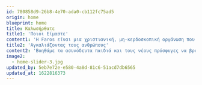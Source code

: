 ```yaml
---
id: 780858d9-26b8-4e70-ada0-cb112fc75ad5
origin: home
blueprint: home
title: Καλωσήρθατε
title1: 'Ποιοι Είμαστε'
content1: 'Η Faros είναι μια χριστιανική, μη-κερδοσκοπική οργάνωση που παρέχει φροντίδα και εξατομικευμένη υποστήριξη σε ασυνόδευτα παιδιά και νεαρούς πρόσφυγες. Όραμά μας είναι να δούμε κάθε ασυνόδευτο παιδί και νεαρό πρόσφυγα να ζει με αξιοπρέπεια και ελπίδα, έχοντας αποκτήσει τα απαραίτητα εφόδια, ώστε να συμβάλλει θετικά στην κοινωνία. Θέλουμε να αναλάβουμε με υπευθυνότητα τα μεμονωμένα ασυνόδευτα παιδιά και νέους πρόσφυγες που μας εμπιστεύεται η πολιτεία και να τους βοηθήσουμε να βρουν ένα ασφαλές περιβάλλον, καθώς και να ανακαλύψουν την αξία τους και να «χτίσουν» ένα μέλλον με προοπτικές.'
title2: 'Αγκαλιάζοντας τους ανθρώπους'
content2: 'Βοηθάμε τα ασυνόδευτα παιδιά και τους νέους πρόσφυγες να βρουν ένα ασφαλές περιβάλλον, να ανακαλύψουν την αξία τους και να χτίσουν ένα μέλλον με προοπτικές. Εργαζόμαστε ολιστικά και αναλαμβάνουμε την ευθύνη για κάθε παιδί και νέο πρόσφυγα, παρέχοντας εξατομικευμένη φροντίδα. Μέσα από αυτή μας την προσέγγιση, θέλουμε να δούμε κάθε ασυνόδευτο παιδί και νεαρό πρόσφυγα να ζουν με αξιοπρέπεια και ελπίδα, όντας εφοδιασμένοι με τις δυνατότητες για να συμβάλλουν θετικά στην κοινωνία. Στόχος μας είναι να συνεισφέρουμε σε ένα πιο αποτελεσματικό σύστημα προστασίας των παιδιών, βασιζόμενοι στην ακαδημαϊκή έρευνα, εφαρμόζοντας παγκόσμιες βέλτιστες πρακτικές και συνεργαζόμενοι με ειδικούς σε ολόκληρο τον κόσμο.'
image2:
  - home-slider-3.jpg
updated_by: 5eb7e72e-e580-4a8d-81c6-51acd7db6565
updated_at: 1622816373
---
```

